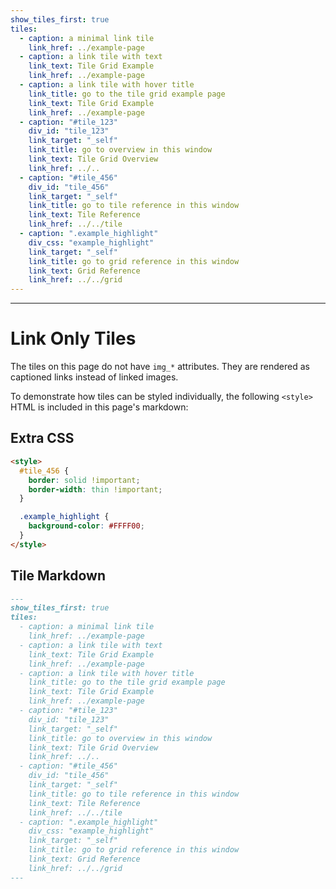 ```yaml
---
show_tiles_first: true
tiles:
  - caption: a minimal link tile
    link_href: ../example-page
  - caption: a link tile with text
    link_text: Tile Grid Example
    link_href: ../example-page
  - caption: a link tile with hover title
    link_title: go to the tile grid example page
    link_text: Tile Grid Example
    link_href: ../example-page
  - caption: "#tile_123"
    div_id: "tile_123"
    link_target: "_self"
    link_title: go to overview in this window
    link_text: Tile Grid Overview
    link_href: ../..
  - caption: "#tile_456"
    div_id: "tile_456"
    link_target: "_self"
    link_title: go to tile reference in this window
    link_text: Tile Reference
    link_href: ../../tile
  - caption: ".example_highlight"
    div_css: "example_highlight"
    link_target: "_self"
    link_title: go to grid reference in this window
    link_text: Grid Reference
    link_href: ../../grid
---
```

<style> #tile_456 {border: solid !important;border-width: thin !important;}.example_highlight {background-color: #FFFF00;}</style>
<hr>

# Link Only Tiles 
The tiles on this page do not have `img_*` attributes.  They are rendered as captioned links instead of linked images.

To demonstrate how tiles can be styled individually, the following `<style>` HTML is included in this page's markdown:

## Extra CSS
```html
<style>
  #tile_456 {
    border: solid !important;
    border-width: thin !important;
  }

  .example_highlight {
    background-color: #FFFF00;
  } 
</style>
```

## Tile Markdown

```markdown
---
show_tiles_first: true
tiles:
  - caption: a minimal link tile
    link_href: ../example-page
  - caption: a link tile with text
    link_text: Tile Grid Example
    link_href: ../example-page
  - caption: a link tile with hover title
    link_title: go to the tile grid example page
    link_text: Tile Grid Example
    link_href: ../example-page
  - caption: "#tile_123"
    div_id: "tile_123"
    link_target: "_self"
    link_title: go to overview in this window
    link_text: Tile Grid Overview
    link_href: ../..
  - caption: "#tile_456"
    div_id: "tile_456"
    link_target: "_self"
    link_title: go to tile reference in this window
    link_text: Tile Reference
    link_href: ../../tile
  - caption: ".example_highlight"
    div_css: "example_highlight"
    link_target: "_self"
    link_title: go to grid reference in this window
    link_text: Grid Reference
    link_href: ../../grid
---
```
